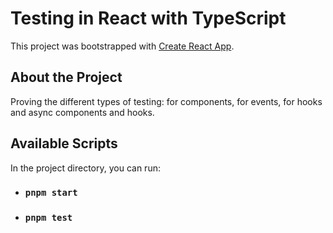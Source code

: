 # Testing in React with TypeScript

This project was bootstrapped with [Create React App](https://github.com/facebook/create-react-app).

## About the Project
Proving the different types of testing: for components, for events, for hooks and async components and hooks. 

## Available Scripts

In the project directory, you can run:

- ### `pnpm start`
- ### `pnpm test`
